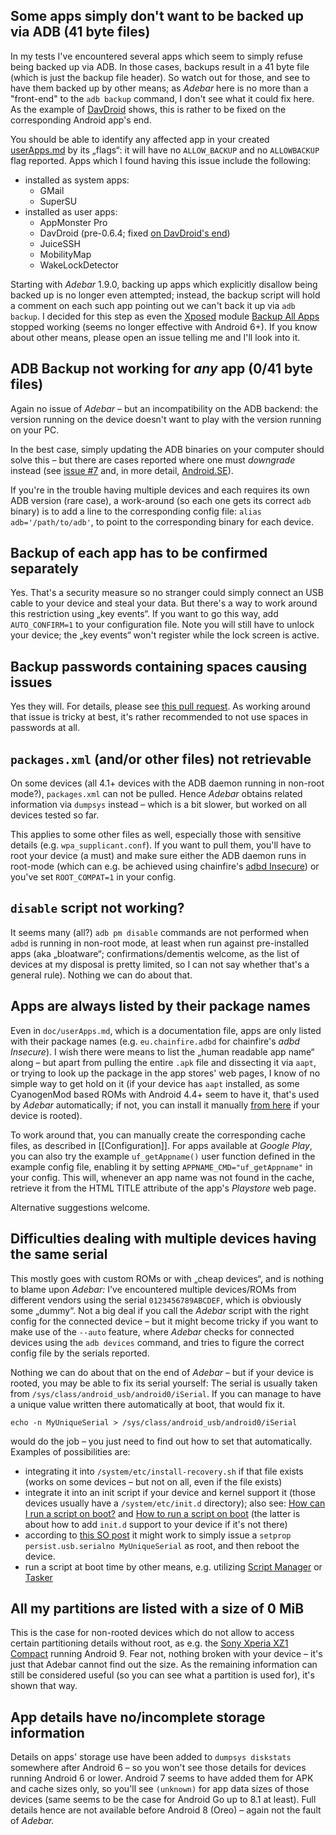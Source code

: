 ## Some apps simply don't want to be backed up via ADB (41 byte files)
In my tests I've encountered several apps which seem to simply refuse being
backed up via ADB. In those cases, backups result in a 41 byte file (which is
just the backup file header). So watch out for those, and see to have them
backed up by other means; as *Adebar* here is no more than a "front-end" to the
`adb backup` command, I don't see what it could fix here. As the example of
[DavDroid](https://github.com/rfc2822/davdroid) shows, this is rather to be
fixed on the corresponding Android app's end.

You should be able to identify any affected app in your created
[userApps.md](https://github.com/IzzySoft/Adebar/wiki/example-userApps.md) by
its „flags“: it will have no `ALLOW_BACKUP` and no `ALLOWBACKUP` flag reported.
Apps which I found having this issue include the following:

* installed as system apps:
    - GMail
    - SuperSU
* installed as user apps:
    - AppMonster Pro
    - DavDroid (pre-0.6.4; fixed [on DavDroid's end](https://github.com/rfc2822/davdroid/releases/tag/v0.6.4))
    - JuiceSSH
    - MobilityMap
    - WakeLockDetector

Starting with *Adebar* 1.9.0, backing up apps which explicitly disallow being
backed up is no longer even attempted; instead, the backup script will hold a
comment on each such app pointing out we can't back it up via `adb backup`. I
decided for this step as even the
[Xposed](http://repo.xposed.info/module/de.robv.android.xposed.installer) module
[Backup All Apps](http://repo.xposed.info/module/com.pyler.backupallapps) stopped
working (seems no longer effective with Android 6+). If you know about other
means, please open an issue telling me and I'll look into it.


## ADB Backup not working for *any* app (0/41 byte files)
Again no issue of *Adebar* – but an incompatibility on the ADB backend: the
version running on the device doesn't want to play with the version running
on your PC.

In the best case, simply updating the ADB binaries on your computer should solve
this – but there are cases reported where one must *downgrade* instead (see
[issue #7](https://github.com/IzzySoft/Adebar/issues/7#issuecomment-161903472) and,
in more detail, [Android.SE](http://android.stackexchange.com/q/83080/16575)).

If you're in the trouble having multiple devices and each requires its own ADB
version (rare case), a work-around (so each one gets its correct `adb` binary)
is to add a line to the corresponding config file: `alias adb='/path/to/adb'`,
to point to the corresponding binary for each device.


## Backup of each app has to be confirmed separately
Yes. That's a security measure so no stranger could simply connect an USB cable
to your device and steal your data. But there's a way to work around this
restriction using „key events“. If you want to go this way, add
`AUTO_CONFIRM=1` to your configuration file. Note you will still have to
unlock your device; the „key events“ won't register while the lock screen is
active.


## Backup passwords containing spaces causing issues
Yes they will. For details, please see [this pull request](https://github.com/IzzySoft/Adebar/pull/12).
As working around that issue is tricky at best, it's rather recommended to not
use spaces in passwords at all.


## `packages.xml` (and/or other files) not retrievable
On some devices (all 4.1+ devices with the ADB daemon running in non-root mode?),
`packages.xml` can not be pulled. Hence *Adebar* obtains related information via
`dumpsys` instead – which is a bit slower, but worked on all devices tested so far.

This applies to some other files as well, especially those with sensitive details
(e.g. `wpa_supplicant.conf`). If you want to pull them, you'll have to root your
device (a must) and make sure either the ADB daemon runs in root-mode (which can
e.g. be achieved using chainfire's [adbd Insecure](http://play.google.com/store/apps/details?id=eu.chainfire.adbd))
or you've set `ROOT_COMPAT=1` in your config.



## `disable` script not working?
It seems many (all?) `adb pm disable` commands are not performed when `adbd` is
running in non-root mode, at least when run against pre-installed apps (aka
„bloatware“; confirmations/dementis welcome, as the list of devices at my
disposal is pretty limited, so I can not say whether that's a general rule).
Nothing we can do about that.


## Apps are always listed by their package names
Even in `doc/userApps.md`, which is a documentation file, apps are only listed
with their package names (e.g. `eu.chainfire.adbd` for chainfire's *adbd Insecure*).
I wish there were means to list the „human readable app name“ along – but apart
from pulling the entire `.apk` file and dissecting it via `aapt`, or trying to
look up the package in the app stores' web pages, I know of no simple way to get
hold on it (if your device has `aapt` installed, as some CyanogenMod based ROMs
with Android 4.4+ seem to have it, that's used by *Adebar* automatically; if not,
you can install it manually [from here][1] if your device is rooted).

To work around that, you can manually create the corresponding cache files, as
described in [[Configuration]]. For apps available at *Google Play*, you can
also try the example `uf_getAppname()` user function defined in the example
config file, enabling it by setting `APPNAME_CMD="uf_getAppname"` in your config.
This will, whenever an app name was not found in the cache, retrieve it from the
HTML TITLE attribute of the app's *Playstore* web page.

Alternative suggestions welcome.


## Difficulties dealing with multiple devices having the same serial
This mostly goes with custom ROMs or with „cheap devices“, and is nothing to
blame upon *Adebar:* I've encountered multiple devices/ROMs from different
vendors using the serial `0123456789ABCDEF`, which is obviously some „dummy“.
Not a big deal if you call the *Adebar* script with the right config for the
connected device – but it might become tricky if you want to make use of the
`--auto` feature, where *Adebar* checks for connected devices using the `adb
devices` command, and tries to figure the correct config file by the serials
reported.

Nothing we can do about that on the end of *Adebar* – but if your device is
rooted, you may be able to fix its serial yourself: The serial is usually taken
from `/sys/class/android_usb/android0/iSerial`. If you can manage to have a
unique value written there automatically at boot, that would fix it.

    echo -n MyUniqueSerial > /sys/class/android_usb/android0/iSerial

would do the job – you just need to find out how to set that automatically.
Examples of possibilities are:

* integrating it into `/system/etc/install-recovery.sh` if that file exists
  (works on some devices – but not on all, even if the file exists)
* integrate it into an init script if your device and kernel support it
  (those devices usually have a `/system/etc/init.d` directory); also see:
  [How can I run a script on boot?](http://android.stackexchange.com/q/6558/16575)
  and [How to run a script on boot](http://android.stackexchange.com/a/115595/16575)
  (the latter is about how to add `init.d` support to your device if it's not there)
* according to [this SO post](http://stackoverflow.com/a/29389115/2533433) it might
  work to simply issue a `setprop persist.usb.serialno MyUniqueSerial` as root,
  and then reboot the device.
* run a script at boot time by other means, e.g. utilizing [Script
  Manager](https://play.google.com/store/apps/details?id=os.tools.scriptmanager)
  or [Tasker](https://play.google.com/store/apps/details?id=net.dinglisch.android.taskerm)

## All my partitions are listed with a size of 0 MiB
This is the case for non-rooted devices which do not allow to access certain partitioning details without root, as e.g. the [Sony Xperia XZ1 Compact](https://github.com/IzzySoft/Adebar/issues/45) running Android 9. Fear not, nothing broken with your device – it's just that Adebar cannot find out the size. As the remaining information can still be considered useful (so you can see what a partition is used for), it's shown that way.

## App details have no/incomplete storage information
Details on apps' storage use have been added to `dumpsys diskstats` somewhere
after Android 6 – so you won't see those details for devices running Android 6
or lower. Android 7 seems to have added them for APK and cache sizes only, so
you'll see `(unknown)` for app data sizes of those devices (same seems to be the
case for Android Go up to 8.1 at least). Full details hence are not available
before Android 8 (Oreo) – again not the fault of *Adebar.*


[1]: http://android.izzysoft.de/downloads "IzzyOnDroid: Android Downloads"
